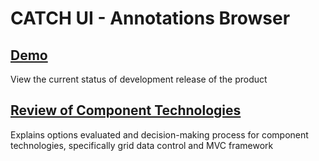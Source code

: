 
# CATCH UI - Annotations Browser

## [Demo](http://marksoper.github.io/catch)
View the current status of development release of the product

## [Review of Component Technologies](./docs/technologyDecisions.md)
Explains options evaluated and decision-making process for component technologies, specifically grid data control and MVC framework
